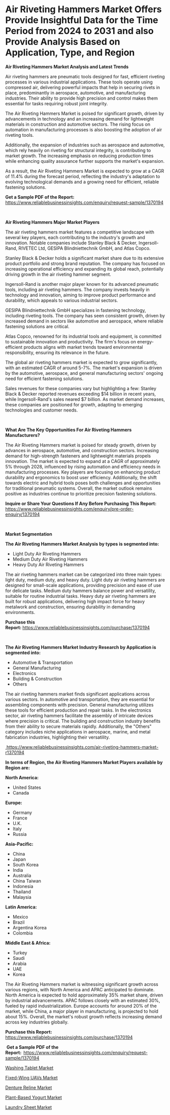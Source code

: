 <p><h1>Air Riveting Hammers Market Offers Provide Insightful Data for the Time Period from 2024 to 2031 and also Provide Analysis Based on Application, Type, and Region</h1></p><p><strong>Air Riveting Hammers Market Analysis and Latest Trends</strong></p>
<p><p>Air riveting hammers are pneumatic tools designed for fast, efficient riveting processes in various industrial applications. These tools operate using compressed air, delivering powerful impacts that help in securing rivets in place, predominantly in aerospace, automotive, and manufacturing industries. Their ability to provide high precision and control makes them essential for tasks requiring robust joint integrity.</p><p>The Air Riveting Hammers Market is poised for significant growth, driven by advancements in technology and an increasing demand for lightweight materials in construction and automotive sectors. The rising focus on automation in manufacturing processes is also boosting the adoption of air riveting tools. </p><p>Additionally, the expansion of industries such as aerospace and automotive, which rely heavily on riveting for structural integrity, is contributing to market growth. The increasing emphasis on reducing production times while enhancing quality assurance further supports the market's expansion. </p><p>As a result, the Air Riveting Hammers Market is expected to grow at a CAGR of 11.4% during the forecast period, reflecting the industry's adaptation to evolving technological demands and a growing need for efficient, reliable fastening solutions.</p></p>
<p><strong>Get a Sample PDF of the Report:&nbsp;</strong> <a href="https://www.reliablebusinessinsights.com/enquiry/request-sample/1370194?utm_campaign=60&utm_medium=2&utm_source=Github&utm_content=ia&utm_term=26122024&utm_id=air-riveting-hammers">https://www.reliablebusinessinsights.com/enquiry/request-sample/1370194</a></p>
<p>&nbsp;</p>
<p><strong>Air Riveting Hammers Major Market Players</strong></p>
<p><p>The air riveting hammers market features a competitive landscape with several key players, each contributing to the industry's growth and innovation. Notable companies include Stanley Black & Decker, Ingersoll-Rand, RIVETEC Ltd, GESIPA Blindniettechnik GmbH, and Atlas Copco.</p><p>Stanley Black & Decker holds a significant market share due to its extensive product portfolio and strong brand reputation. The company has focused on increasing operational efficiency and expanding its global reach, potentially driving growth in the air riveting hammer segment. </p><p>Ingersoll-Rand is another major player known for its advanced pneumatic tools, including air riveting hammers. The company invests heavily in technology and innovation, aiming to improve product performance and durability, which appeals to various industrial sectors.</p><p>GESIPA Blindniettechnik GmbH specializes in fastening technology, including riveting tools. The company has seen consistent growth, driven by increased demand in sectors like automotive and aerospace, where reliable fastening solutions are critical.</p><p>Atlas Copco, renowned for its industrial tools and equipment, is committed to sustainable innovation and productivity. The firm's focus on energy-efficient products aligns with market trends toward environmental responsibility, ensuring its relevance in the future.</p><p>The global air riveting hammers market is expected to grow significantly, with an estimated CAGR of around 5-7%. The market's expansion is driven by the automotive, aerospace, and general manufacturing sectors' ongoing need for efficient fastening solutions.</p><p>Sales revenues for these companies vary but highlighting a few: Stanley Black & Decker reported revenues exceeding $14 billion in recent years, while Ingersoll-Rand's sales neared $7 billion. As market demand increases, these companies are positioned for growth, adapting to emerging technologies and customer needs.</p></p>
<p>&nbsp;</p>
<p><strong>What Are The Key Opportunities For Air Riveting Hammers Manufacturers?</strong></p>
<p><p>The Air Riveting Hammers market is poised for steady growth, driven by advances in aerospace, automotive, and construction sectors. Increasing demand for high-strength fasteners and lightweight materials propels innovation. The market is expected to expand at a CAGR of approximately 5% through 2028, influenced by rising automation and efficiency needs in manufacturing processes. Key players are focusing on enhancing product durability and ergonomics to boost user efficiency. Additionally, the shift towards electric and hybrid tools poses both challenges and opportunities for traditional pneumatic systems. Overall, the market outlook remains positive as industries continue to prioritize precision fastening solutions.</p></p>
<p><strong>Inquire or Share Your Questions If Any Before Purchasing This Report:</strong> <a href="https://www.reliablebusinessinsights.com/enquiry/pre-order-enquiry/1370194?utm_campaign=60&utm_medium=2&utm_source=Github&utm_content=ia&utm_term=26122024&utm_id=air-riveting-hammers">https://www.reliablebusinessinsights.com/enquiry/pre-order-enquiry/1370194</a></p>
<p>&nbsp;</p>
<p><strong>Market Segmentation</strong></p>
<p><strong>The Air Riveting Hammers Market Analysis by types is segmented into:</strong></p>
<p><ul><li>Light Duty Air Riveting Hammers</li><li>Medium Duty Air Riveting Hammers</li><li>Heavy Duty Air Riveting Hammers</li></ul></p>
<p><p>The air riveting hammers market can be categorized into three main types: light duty, medium duty, and heavy duty. Light duty air riveting hammers are designed for small-scale applications, providing precision and ease of use for delicate tasks. Medium duty hammers balance power and versatility, suitable for routine industrial tasks. Heavy duty air riveting hammers are built for robust applications, delivering high impact force for heavy metalwork and construction, ensuring durability in demanding environments.</p></p>
<p><strong>Purchase this Report:&nbsp;</strong><a href="https://www.reliablebusinessinsights.com/purchase/1370194?utm_campaign=60&utm_medium=2&utm_source=Github&utm_content=ia&utm_term=26122024&utm_id=air-riveting-hammers">https://www.reliablebusinessinsights.com/purchase/1370194</a></p>
<p>&nbsp;</p>
<p><strong>The Air Riveting Hammers Market Industry Research by Application is segmented into:</strong></p>
<p><ul><li>Automotive & Transportation</li><li>General Manufacturing</li><li>Electronics</li><li>Building & Construction</li><li>Others</li></ul></p>
<p><p>The air riveting hammers market finds significant applications across various sectors. In automotive and transportation, they are essential for assembling components with precision. General manufacturing utilizes these tools for efficient production and repair tasks. In the electronics sector, air riveting hammers facilitate the assembly of intricate devices where precision is critical. The building and construction industry benefits from their ability to secure materials rapidly. Additionally, the "Others" category includes niche applications in aerospace, marine, and metal fabrication industries, highlighting their versatility.</p></p>
<p><a href="https://www.reliablebusinessinsights.com/air-riveting-hammers-market-r1370194?utm_campaign=60&utm_medium=2&utm_source=Github&utm_content=ia&utm_term=26122024&utm_id=air-riveting-hammers">&nbsp;https://www.reliablebusinessinsights.com/air-riveting-hammers-market-r1370194</a></p>
<p><strong>In terms of Region, the Air Riveting Hammers Market Players available by Region are:</strong></p>
<p>
    <p> <strong> North America: </strong>
        <ul>
            <li>United States</li>
            <li>Canada</li>
        </ul>
        </p> 
    <p> <strong> Europe: </strong>
        <ul>
            <li>Germany</li>
            <li>France</li>
            <li>U.K.</li>
            <li>Italy</li>
            <li>Russia</li>
        </ul>
        </p> 
    <p> <strong> Asia-Pacific: </strong>
        <ul>
            <li>China</li>
            <li>Japan</li>
            <li>South Korea</li>
            <li>India</li>
            <li>Australia</li>
            <li>China Taiwan</li>
            <li>Indonesia</li>
            <li>Thailand</li>
            <li>Malaysia</li>
        </ul>
        </p> 
    <p> <strong> Latin America: </strong>
        <ul>
            <li>Mexico</li>
            <li>Brazil</li>
            <li>Argentina Korea</li>
            <li>Colombia</li>
        </ul>
        </p> 
    <p> <strong> Middle East & Africa: </strong>
        <ul>
            <li>Turkey</li>
            <li>Saudi</li>
            <li>Arabia</li>
            <li>UAE</li>
            <li>Korea</li>
        </ul>
    </p>
    </p>
<p><p>The Air Riveting Hammers market is witnessing significant growth across various regions, with North America and APAC anticipated to dominate. North America is expected to hold approximately 35% market share, driven by industrial advancements. APAC follows closely with an estimated 30%, fueled by rapid industrialization. Europe accounts for around 20% of the market, while China, a major player in manufacturing, is projected to hold about 15%. Overall, the market's robust growth reflects increasing demand across key industries globally.</p></p>
<p><strong>Purchase this Report: </strong><a href="https://www.reliablebusinessinsights.com/purchase/1370194?utm_campaign=60&utm_medium=2&utm_source=Github&utm_content=ia&utm_term=26122024&utm_id=air-riveting-hammers">https://www.reliablebusinessinsights.com/purchase/1370194</a></p>
<p>&nbsp;<strong>Get a Sample PDF of the Report:&nbsp;&nbsp;</strong><a href="https://www.reliablebusinessinsights.com/enquiry/request-sample/1370194?utm_campaign=60&utm_medium=2&utm_source=Github&utm_content=ia&utm_term=26122024&utm_id=air-riveting-hammers">https://www.reliablebusinessinsights.com/enquiry/request-sample/1370194</a></p>
<p><strong></strong></p>
<p><p><a href="https://www.linkedin.com/pulse/washing-tablet-market-competitive-landscape-key-trends-forecasted-v9cic?utm_campaign=60&utm_medium=2&utm_source=Github&utm_content=ia&utm_term=26122024&utm_id=air-riveting-hammers">Washing Tablet Market</a></p><p><a href="https://github.com/sherikacas30/Market-Research-Report-List-1/blob/main/fixed-wing-uavs-market.md?utm_campaign=60&utm_medium=2&utm_source=Github&utm_content=ia&utm_term=26122024&utm_id=air-riveting-hammers">Fixed-Wing UAVs Market</a></p><p><a href="https://www.linkedin.com/pulse/denture-reline-market-research-report-shows-impressive-7aeke?utm_campaign=60&utm_medium=2&utm_source=Github&utm_content=ia&utm_term=26122024&utm_id=air-riveting-hammers">Denture Reline Market</a></p><p><a href="https://github.com/oliveroste6/Market-Research-Report-List-1/blob/main/plant-based-yogurt-market.md?utm_campaign=60&utm_medium=2&utm_source=Github&utm_content=ia&utm_term=26122024&utm_id=air-riveting-hammers">Plant-Based Yogurt Market</a></p><p><a href="https://www.linkedin.com/pulse/laundry-sheet-market-global-analysis-size-growth-trends-projected-0ltfc?utm_campaign=60&utm_medium=2&utm_source=Github&utm_content=ia&utm_term=26122024&utm_id=air-riveting-hammers">Laundry Sheet Market</a></p></p>